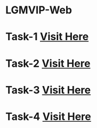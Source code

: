 # LGMVIP-Web

# Task-1 <a href="https://sayan-g5.github.io/LGMVIP-Web/Task-1/">Visit Here</a>
# Task-2 <a href="https://sayan-g5.github.io/LGMVIP-Web/Task-2/">Visit Here</a>
# Task-3 <a href="https://sayan-g5.github.io/LGMVIP-Web/Task-3/">Visit Here</a>
# Task-4 <a href="https://sayan-g5.github.io/LGMVIP-Web/Task-4/calculator.html">Visit Here</a>
